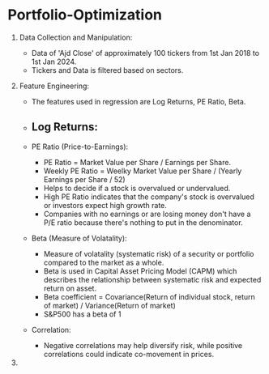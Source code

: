# Portfolio-Optimization

1. Data Collection and Manipulation:
   - Data of 'Ajd Close' of approximately 100 tickers from 1st Jan 2018 to 1st Jan 2024.
   - Tickers and Data is filtered based on sectors.
  
2. Feature Engineering:
   - The features used in regression are Log Returns, PE Ratio, Beta.

   - Log Returns:
     - 
     
   - PE Ratio (Price-to-Earnings):
     - PE Ratio = Market Value per Share / Earnings per Share.
     - Weekly PE Ratio = Weelky Market Value per Share / (Yearly Earnings per Share / 52)
     - Helps to decide if a stock is overvalued or undervalued.
     - High PE Ratio indicates that the company's stock is overvalued or investors expect high growth rate.
     - Companies with no earnings or are losing money don't have a P/E ratio because there's nothing to put in the denominator.
     
   - Beta (Measure of Volatality):
     - Measure of volatality (systematic risk) of a security or portfolio compared to the market as a whole.
     - Beta is used in Capital Asset Pricing Model (CAPM) which describes the relationship between systematic risk and expected return on asset.
     - Beta coefficient = Covariance(Return of individual stock, return of market) / Variance(Return of market)
     - S&P500 has a beta of 1
    
    - Correlation:
      - Negative correlations may help diversify risk, while positive correlations could indicate co-movement in prices.

3. 